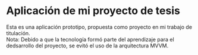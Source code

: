 # Aplicación de mi proyecto de tesis
Esta es una aplicación prototipo, propuesta como proyecto en mi trabajo de titulación.    
Nota: Debido a que la tecnología formó parte del aprendizaje para el dedsarrollo del proyecto, se evitó el uso de la arquitectura MVVM.
